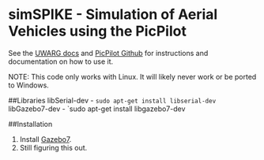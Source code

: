 # simSPIKE - Simulation of Aerial Vehicles using the PicPilot

See the [UWARG docs](http://docs.uwarg.com/) and [PicPilot Github](https://github.com/UWARG/PICpilot) for instructions and documentation on how to use it.

NOTE: This code only works with Linux. It will likely never work or be ported to Windows. 

##Libraries
libSerial-dev - `sudo apt-get install libserial-dev`
libGazebo7-dev - `sudo apt-get install libgazebo7-dev

##Installation
1. Install [Gazebo7](http://gazebosim.org/download).
2. Still figuring this out.
